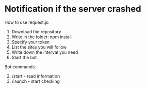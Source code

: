 # Notification if the server crashed

How to use request.js:

1. Download the repository
2. Write in the folder: npm install
3. Specify your token
4. List the sites you will follow
5. Write down the interval you need
6. Start the bot

Bot commands: 

2. /start - read information
1. /launch - start checking
